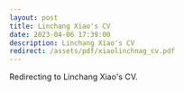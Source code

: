 ```yaml
---
layout: post
title: Linchang Xiao's CV
date: 2023-04-06 17:39:00
description: Linchang Xiao's CV
redirect: /assets/pdf/xiaolinchnag_cv.pdf
---
```


Redirecting to Linchang Xiao's CV.
